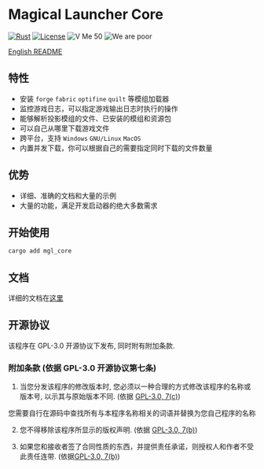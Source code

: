 # Magical Launcher Core

[![Rust](https://github.com/Broken-Deer/magical-launcher-core/actions/workflows/rust.yml/badge.svg)](https://github.com/Broken-Deer/magical-launcher-core/actions/workflows/rust.yml)
[![License](https://img.shields.io/github/license/Rene8028/carpet-iee-addition.svg)](https://www.gnu.org/licenses/quick-guide-gplv3.html)
![V Me 50](https://img.shields.io/badge/V%20Me-50-red)
![We are poor](https://img.shields.io/badge/WE%20ARE-POOR-yellow)

[English README](./README.md)

## 特性

- 安装 `forge` `fabric` `optifine` `quilt` 等模组加载器
- 监控游戏日志，可以指定游戏输出日志时执行的操作
- 能够解析投影模组的文件、已安装的模组和资源包
- 可以自己从哪里下载游戏文件
- 跨平台，支持 `Windows` `GNU/Linux` `MacOS`
- 内置并发下载，你可以根据自己的需要指定同时下载的文件数量

## 优势

- 详细、准确的文档和大量的示例
- 大量的功能，满足开发启动器的绝大多数需求

## 开始使用

```bash
cargo add mgl_core
```

## 文档

详细的文档在[这里](.)

## 开源协议

该程序在 GPL-3.0 开源协议下发布, 同时附有附加条款.

### 附加条款 (依据 GPL-3.0 开源协议第七条)
1. 当您分发该程序的修改版本时, 您必须以一种合理的方式修改该程序的名称或版本号, 以示其与原始版本不同. (依据 [GPL-3.0, 7(c)](./LICENSE#L372-L374))

您需要自行在源码中查找所有与本程序名称相关的词语并替换为您自己程序的名称

2. 您不得移除该程序所显示的版权声明. (依据 [GPL-3.0, 7(b)](./LICENSE#L368-L370))

3. 如果您和接收者签了合同性质的东西，并提供责任承诺，则授权人和作者不受此责任连带. (依据[GPL-3.0, 7(b)](./LICENSE#L382-L386))
